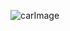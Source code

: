 ![carImage](https://user-images.githubusercontent.com/84903276/232065029-5a5aa2fc-40ca-4429-98b4-51c8835c2bfd.jpg)
